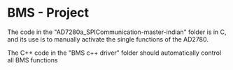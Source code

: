 # BMS - Project

The code in the "AD7280a_SPICommunication-master-indian" folder is in C, and its use is
to manually activate the single functions of the AD2780.

The C++ code in the "BMS c++ driver" folder should automatically control all BMS functions
